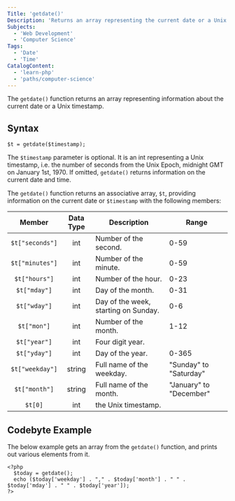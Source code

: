 ```yaml
---
Title: 'getdate()'
Description: 'Returns an array representing the current date or a Unix timestamp.'
Subjects:
  - 'Web Development'
  - 'Computer Science'
Tags:
  - 'Date'
  - 'Time'
CatalogContent:
  - 'learn-php'
  - 'paths/computer-science'
---
```


The `getdate()` function returns an array representing information about the current date or a Unix timestamp.

## Syntax

```pseudo
$t = getdate($timestamp);
```

The `$timestamp` parameter is optional. It is an int representing a Unix timestamp, i.e. the number of seconds from the Unix Epoch, midnight GMT on January 1st, 1970. If omitted, `getdate()` returns information on the current date and time.

The `getdate()` function returns an associative array, `$t`, providing information on the current date or `$timestamp` with the following members:

Member | Data Type | Description | Range
:-----:|:---------:|-------------|------
`$t["seconds"]` | int | Number of the second. | 0-59
`$t["minutes"]` | int | Number of the minute. | 0-59
`$t["hours"]` | int | Number of the hour. | 0-23
`$t["mday"]` | int | Day of the month. | 0-31
`$t["wday"]` | int | Day of the week, starting on Sunday. | 0-6
`$t["mon"]` | int | Number of the month. | 1-12
`$t["year"]` | int | Four digit year. |
`$t["yday"]` | int | Day of the year. | 0-365
`$t["weekday"]` | string | Full name of the weekday. | "Sunday" to "Saturday"
`$t["month"]` | string | Full name of the month. | "January" to "December"
`$t[0]` | int | the Unix timestamp. |

## Codebyte Example

The below example gets an array from the `getdate()` function, and prints out various elements from it.

```codebyte/php
<?php
  $today = getdate();
  echo ($today['weekday'] . "," . $today['month'] . " " . $today['mday'] . " " . $today['year']);
?>
```
